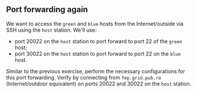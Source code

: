 ## Port forwarding again

We want to access the `green` and `blue` hosts from the Internet/outside via SSH using the `host` station. We'll use:

- port 20022 on the `host` station to port forward to port 22 of the `green` host;
- port 30022 on the `host` station to port forward to port 22 on the `blue` host.

Similar to the previous exercise, perform the necessary configurations for this port forwarding. Verify by connecting from `fep.grid.pub.ro` (Internet/outdoor equivalent) on ports 20022 and 30022 on the `host` station.
